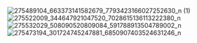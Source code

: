![275489104_663373141582679_7793423166027252630_n (1)](https://user-images.githubusercontent.com/100171477/159377307-d81f7d31-abff-4989-a74a-3a275f369315.png)
</br>
![275522009_344647921047520_7028615136113222380_n](https://user-images.githubusercontent.com/100171477/159379952-6181ab3d-abac-420e-8b28-64feecf8cc0c.png)
</br>
![275532029_508090520809084_591788913504789002_n](https://user-images.githubusercontent.com/100171477/159382608-e9039c3c-029c-4891-9d2c-9c5ddbb227bd.png)
</br>
![275473194_301724745247881_6850907403524631246_n](https://user-images.githubusercontent.com/100171477/159384107-062ab3cc-cf03-49be-bcbb-b366b56aa60a.png)
